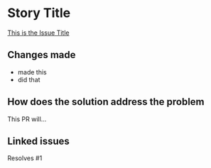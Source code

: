 # Story Title

[This is the Issue Title](https://github.com/axell1756/crypto-dashboard/issues/4)

## Changes made

- made this
- did that

## How does the solution address the problem

This PR will...

## Linked issues

Resolves #1
